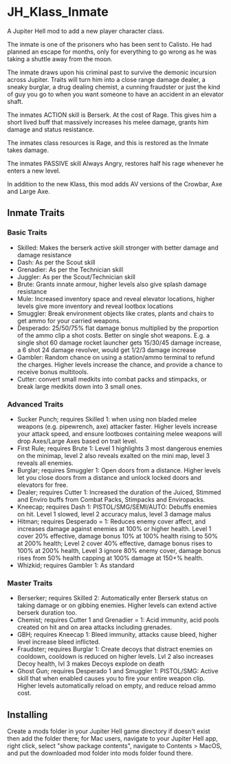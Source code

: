 # JH_Klass_Inmate
A Jupiter Hell mod to add a new player character class.

The inmate is one of the prisoners who has been sent to Calisto. He had planned an escape for months, only for everything to go wrong as he was taking a shuttle away from the moon.

The inmate draws upon his criminal past to survive the demonic incursion across Jupiter. Traits will turn him into a close range damage dealer, a sneaky burglar, a drug dealing chemist, a cunning fraudster or just the kind of guy you go to when you want someone to have an accident in an elevator shaft.

The inmates ACTION skill is Berserk. At the cost of Rage. This gives him a short lived buff that massively increases his melee damage, grants him damage and status resistance.

The inmates class resources is Rage, and this is restored as the Inmate takes damage.

The inmates PASSIVE skill Always Angry, restores half his rage whenever he enters a new level.

In addition to the new Klass, this mod adds AV versions of the Crowbar, Axe and Large Axe.

## Inmate Traits

### Basic Traits
 - Skilled: Makes the berserk active skill stronger with better damage and damage resistance
 - Dash: As per the Scout skill
 - Grenadier: As per the Technician skill
 - Juggler: As per the Scout/Technician skill
 - Brute: Grants innate armour, higher levels also give splash damage resistance
 - Mule: Increased inventory space and reveal elevator locations, higher levels give more inventory and reveal lootbox locations
 - Smuggler: Break environment objects like crates, plants and chairs to get ammo for your carried weapons.
 - Desperado: 25/50/75% flat damage bonus multiplied by the proportion of the ammo clip a shot costs. Better on single shot weapons. E.g. a single shot 60 damage rocket launcher gets 15/30/45 damage increase, a 6 shot 24 damage revolver, would get 1/2/3 damage increase 
 - Gambler: Random chance on using a station/ammo terminal to refund the charges. Higher levels increase the chance, and provide a chance to receive bonus multitools.
 - Cutter: convert small medkits into combat packs and stimpacks, or break large medkits down into 3 small ones.

### Advanced Traits
 - Sucker Punch; requires Skilled 1: when using non bladed melee weapons (e.g. pipewrench, axe) attacker faster. Higher levels increase your attack speed, and ensure lootboxes containing melee weapons will drop Axes/Large Axes based on trait level.
 - First Rule; requires Brute 1: Level 1 highlights 3 most dangerous enemies on the minimap, level 2 also reveals exalted on the mini map, level 3 reveals all enemies.
 - Burglar; requires Smuggler 1: Open doors from a distance. Higher levels let you close doors from a distance and unlock locked doors and elevators for free.
 - Dealer; requires Cutter 1: Increased the duration of the Juiced, Stimmed and Enviro buffs from Combat Packs, Stimpacks and Enviropacks.
 - Kneecap; requires Dash 1: PISTOL/SMG/SEMI/AUTO: Debuffs enemies on hit. Level 1 slowed, level 2 accuracy malus, level 3 damage malus
 - Hitman; requires Desperado = 1: Reduces enemy cover affect, and increases damage against enemies at 100% or higher health. Level 1 cover 20% effective, damage bonus 10% at 100% health rising to 50% at 200% health; Level 2 cover 40% effective, damage bonus rises to 100% at 200% health, Level 3 ignore 80% enemy cover, damage bonus rises from 50% health capping at 100% damage at 150+% health.
 - Whizkid; requires Gambler 1: As standard

### Master Traits
 - Berserker; requires Skilled 2: Automatically enter Berserk status on taking damage or on gibbing enemies. Higher levels can extend active berserk duration too.
 - Chemist; requires Cutter 1 and Grenadier = 1: Acid immunity, acid pools created on hit and on area attacks including grenades.
 - GBH; requires Kneecap 1: Bleed immunity, attacks cause bleed, higher level increase bleed inflicted.
 - Fraudster; requires Burglar 1: Create decoys that distract enemies on cooldown, cooldown is reduced on higher levels. Lvl 2 also increases Decoy health, lvl 3 makes Decoys explode on death
 - Ghost Gun; requires Desperado 1 and Smuggler 1: PISTOL/SMG: Active skill that when enabled causes you to fire your entire weapon clip. Higher levels automatically reload on empty, and reduce reload ammo cost.

## Installing

Create a mods folder in your Jupiter Hell game directory if doesn't exist then add the folder there; for Mac users, navigate to your Jupiter Hell app, right click, select "show package contents", navigate to Contents > MacOS, and put the downloaded mod folder into mods folder found there.
